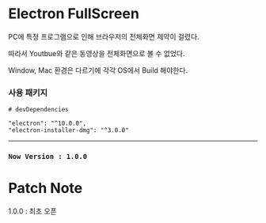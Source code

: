 # Electron FullScreen

PC에 특정 프로그램으로 인해 브라우저의 전체화면 제약이 걸렸다.

따라서 Youtbue와 같은 동영상을 전체화면으로 볼 수 없었다.

Window, Mac 환경은 다르기에 각각 OS에서 Build 해야한다.

### 사용 패키지

    # devDependencies

    "electron": "^10.0.0",
    "electron-installer-dmg": "^3.0.0"
---

### `Now Version : 1.0.0`

# Patch Note

1.0.0 : 최초 오픈<br/>
